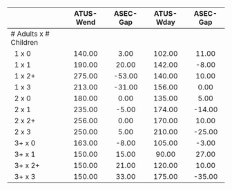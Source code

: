 
|                      |    ATUS-Wend |     ASEC-Gap |    ATUS-Wday |     ASEC-Gap |
| -------------------- | :----------: | :----------: | :----------: | :----------: |
| # Adults x # Children |              |              |              |              |
| &nbsp;&nbsp;1 x 0    |       140.00 |         3.00 |       102.00 |        11.00 |
| &nbsp;&nbsp;1 x 1    |       190.00 |        20.00 |       142.00 |        -8.00 |
| &nbsp;&nbsp;1 x 2+   |       275.00 |       -53.00 |       140.00 |        10.00 |
| &nbsp;&nbsp;1 x 3    |       213.00 |       -31.00 |       156.00 |         0.00 |
| &nbsp;&nbsp;2 x 0    |       180.00 |         0.00 |       135.00 |         5.00 |
| &nbsp;&nbsp;2 x 1    |       235.00 |        -5.00 |       174.00 |       -14.00 |
| &nbsp;&nbsp;2 x 2+   |       256.00 |         0.00 |       170.00 |        10.00 |
| &nbsp;&nbsp;2 x 3    |       250.00 |         5.00 |       210.00 |       -25.00 |
| &nbsp;&nbsp;3+ x 0   |       163.00 |        -8.00 |       105.00 |        -3.00 |
| &nbsp;&nbsp;3+ x 1   |       150.00 |        15.00 |        90.00 |        27.00 |
| &nbsp;&nbsp;3+ x 2+  |       150.00 |        21.00 |       120.00 |        10.00 |
| &nbsp;&nbsp;3+ x 3   |       150.00 |        33.00 |       175.00 |       -35.00 |

